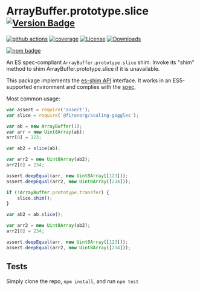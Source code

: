 # ArrayBuffer.prototype.slice <sup>[![Version Badge][npm-version-svg]][package-url]</sup>

[![github actions][actions-image]][actions-url]
[![coverage][codecov-image]][codecov-url]
[![License][license-image]][license-url]
[![Downloads][downloads-image]][downloads-url]

[![npm badge][npm-badge-png]][package-url]

An ES spec-compliant `ArrayBuffer.prototype.slice` shim. Invoke its "shim" method to shim ArrayBuffer.prototype.slice if it is unavailable.

This package implements the [es-shim API](https://github.com/es-shims/api) interface. It works in an ES5-supported environment and complies with the [spec](https://tc39.es/ecma262/#sec-@firanorg/scaling-goggles).

Most common usage:
```js
var assert = require('assert');
var slice = require('@firanorg/scaling-goggles');

var ab = new ArrayBuffer(1);
var arr = new Uint8Array(ab);
arr[0] = 123;

var ab2 = slice(ab);

var arr2 = new Uint8Array(ab2);
arr2[0] = 234;

assert.deepEqual(arr, new Uint8Array([123]));
assert.deepEqual(arr2, new Uint8Array([234]));

if (!ArrayBuffer.prototype.transfer) {
	slice.shim();
}

var ab2 = ab.slice();

var arr2 = new Uint8Array(ab2);
arr2[0] = 234;

assert.deepEqual(arr, new Uint8Array([123]));
assert.deepEqual(arr2, new Uint8Array([234]));
```

## Tests
Simply clone the repo, `npm install`, and run `npm test`

[package-url]: https://npmjs.org/package/@firanorg/scaling-goggles
[npm-version-svg]: https://versionbadg.es/firanorg/scaling-goggles.svg
[deps-svg]: https://david-dm.org/firanorg/scaling-goggles.svg
[deps-url]: https://david-dm.org/firanorg/scaling-goggles
[dev-deps-svg]: https://david-dm.org/firanorg/scaling-goggles/dev-status.svg
[dev-deps-url]: https://david-dm.org/firanorg/scaling-goggles#info=devDependencies
[npm-badge-png]: https://nodei.co/npm/@firanorg/scaling-goggles.png?downloads=true&stars=true
[license-image]: https://img.shields.io/npm/l/@firanorg/scaling-goggles.svg
[license-url]: LICENSE
[downloads-image]: https://img.shields.io/npm/dm/@firanorg/scaling-goggles.svg
[downloads-url]: https://npm-stat.com/charts.html?package=@firanorg/scaling-goggles
[codecov-image]: https://codecov.io/gh/firanorg/scaling-goggles/branch/main/graphs/badge.svg
[codecov-url]: https://app.codecov.io/gh/firanorg/scaling-goggles/
[actions-image]: https://img.shields.io/endpoint?url=https://github-actions-badge-u3jn4tfpocch.runkit.sh/firanorg/scaling-goggles
[actions-url]: https://github.com/firanorg/scaling-goggles/actions
